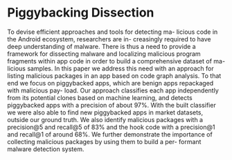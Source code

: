 # Piggybacking Dissection

To devise efficient approaches and tools for detecting ma- licious code in the Android ecosystem, researchers are in- creasingly required to have deep understanding of malware. There is thus a need to provide a framework for dissecting malware and localizing malicious program fragments within app code in order to build a comprehensive dataset of ma- licious samples. In this paper we address this need with an approach for listing malicious packages in an app based on code graph analysis. To that end we focus on piggybacked apps, which are benign apps repackaged with malicious pay- load. Our approach classifies each app independently from its potential clones based on machine learning, and detects piggybacked apps with a precision of about 97%. With the built classifier we were also able to find new piggybacked apps in market datasets, outside our ground truth. We also identify malicious packages with a precision@5 and recall@5 of 83% and the hook code with a precision@1 and recall@1 of around 68%. We further demonstrate the importance of collecting malicious packages by using them to build a per- formant malware detection system.
